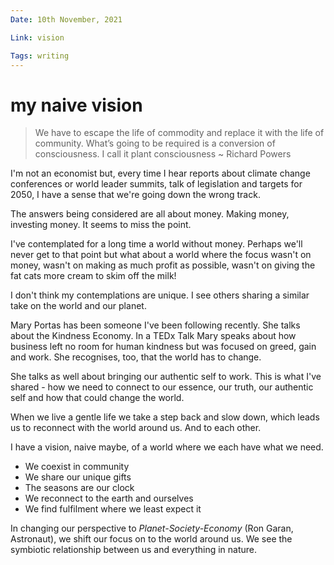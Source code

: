 ```yaml
---
Date: 10th November, 2021

Link: vision

Tags: writing
---
```


# my naive vision

> We have to escape the life of commodity and replace it with the life of community. What’s going to be required is a conversion of consciousness. I call it plant consciousness ~ Richard Powers

I'm not an economist but, every time I hear reports about climate change conferences or world leader summits, talk of legislation and targets for 2050, I have a sense that we're going down the wrong track.

The answers being considered are all about money. Making money, investing money. It seems to miss the point.

I've contemplated for a long time a world without money. Perhaps we'll never get to that point but what about a world where the focus wasn't on money, wasn't on making as much profit as possible, wasn't on giving the fat cats more cream to skim off the milk!

I don't think my contemplations are unique. I see others sharing a similar take on the world and our planet.

Mary Portas has been someone I've been following recently. She talks about the Kindness Economy. In a TEDx Talk Mary speaks about how business left no room for human kindness but was focused on greed, gain and work. She recognises, too, that the world has to change.

She talks as well about bringing our authentic self to work. This is what I've shared - how we need to connect to our essence, our truth, our authentic self and how that could change the world.

When we live a gentle life we take a step back and slow down, which leads us to reconnect with the world around us. And to each other.

I have a vision, naive maybe, of a world where we each have what we need.

-   We coexist in community
-   We share our unique gifts
-   The seasons are our clock
-   We reconnect to the earth and ourselves
-   We find fulfilment where we least expect it

In changing our perspective to _Planet-Society-Economy_ (Ron Garan, Astronaut), we shift our focus on to the world around us. We see the symbiotic relationship between us and everything in nature.